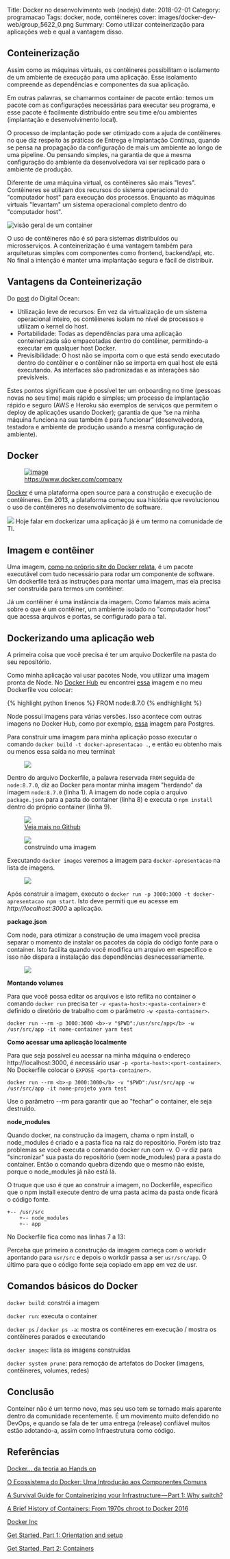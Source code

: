 Title: Docker no desenvolvimento web (nodejs)
date: 2018-02-01
Category: programacao
Tags: docker, node, contêineres
cover: images/docker-dev-web/group_5622_0.png
Summary: Como utilizar conteinerização para aplicações web e qual a vantagem disso.

## Conteinerização

Assim como as máquinas virtuais, os contêineres possibilitam o isolamento de um ambiente de execução para uma aplicação.
Esse isolamento compreende as dependências e componentes da sua aplicação. 

Em outras palavras, se chamarmos container de pacote então: temos um pacote com as configurações necessárias para executar seu programa, e esse pacote é facilmente distribuído entre seu time e/ou ambientes (implantação e desenvolvimento local).

O processo de implantação pode ser otimizado com a ajuda de contêineres no que diz respeito às práticas de Entrega e Implantação Contínua, quando se pensa na propagação da configuração de mais um ambiente ao longo de uma pipeline. Ou pensando simples, na garantia de que a mesma configuração do ambiente da desenvolvedora vai ser replicado para o ambiente de produção.

Diferente de uma máquina virtual, os contêineres são mais "leves". Contêineres se utilizam dos recursos do sistema operacional do "computador host" para execução dos processos. Enquanto as máquinas virtuais "levantam" um sistema operacional completo dentro do "computador host".

![visão geral de um container]({static}/images/docker-dev-web/Container-Overview.png)

O uso de contêineres não é só para sistemas distribuídos ou microsserviços. A conteinerização é uma vantagem também para arquiteturas simples com componentes como frontend, backend/api, etc. No final a intenção é manter uma implantação segura e fácil de distribuir.

## Vantagens da Conteinerização

Do [post](https://www.digitalocean.com/community/tutorials/o-ecossistema-do-docker-uma-introducao-aos-componentes-comuns-pt) do Digital Ocean:

* Utilização leve de recursos: Em vez da virtualização de um sistema operacional inteiro, os contêineres isolam no nível de processos e utilizam o kernel do host.
* Portabilidade: Todas as dependências para uma aplicação conteinerizada são empacotadas dentro do contêiner, permitindo-a executar em qualquer host Docker.
* Previsibilidade: O host não se importa com o que está sendo executado dentro do contêiner e o contêiner não se importa em qual host ele está executando. As interfaces são padronizadas e as interações são previsíveis.


Estes pontos significam que é possível ter um onboarding no time (pessoas novas no seu time) mais rápido e simples; um processo de implantação rápido e seguro (AWS e Heroku são exemplos de serviços que permitem o deploy de aplicações usando Docker); garantia de que “se na minha máquina funciona na sua também é para funcionar” (desenvolvedora, testadora e ambiente de produção usando a mesma configuração de ambiente).


## Docker
<figure>
	<a href="#"><img src="{static}/images/docker-dev-web/dados-docker.png" alt="image"></a>
	<figcaption><a href="https://www.docker.com/company" title="">https://www.docker.com/company</a></figcaption>
</figure>

[Docker](https://www.docker.com/) é uma plataforma open source para a construção e execução de contêineres. Em 2013, a plataforma começou sua história que revolucionou o uso de contêineres no desenvolvimento de software. 

<img src="{static}/images/docker-dev-web/docker-logo.png" />
Hoje falar em dockerizar uma aplicação já é um termo na comunidade de TI.

## Imagem e contêiner

Uma imagem, [como no próprio site do Docker relata](https://docs.docker.com/get-started/#a-brief-explanation-of-containers), é um pacote executável com tudo necessário para rodar um componente de software. Um dockerfile terá as instruções para montar uma imagem, mas ela precisa ser construída para termos um contêiner.

Já um contêiner é uma instância da imagem. Como falamos mais acima sobre o que é um contêiner, um ambiente isolado no "computador host" que acessa arquivos e portas, se configurado para a tal.

## Dockerizando uma aplicação web
A primeira coisa que você precisa é ter um arquivo Dockerfile na pasta do seu repositório.

Como minha aplicação vai usar pacotes Node, vou utilizar uma imagem pronta de Node. No [Docker Hub](https://hub.docker.com/) eu encontrei [essa](https://hub.docker.com/_/node/) imagem e no meu Dockerfile vou colocar:

{% highlight python linenos %}
FROM node:8.7.0
{% endhighlight %}

Node possui imagens para várias versões. Isso acontece com outras imagens no Docker Hub, como por exemplo, [essa](https://hub.docker.com/_/postgres/) imagem para Postgres.

Para construir uma imagem para minha aplicação posso executar o comando `docker build -t docker-apresentacao .`, e então eu obtenho mais ou menos essa saída no meu terminal:

<figure>
	<img src="{static}/images/docker-dev-web/saida-docker-build-from.png" />
</figure>

Dentro do arquivo Dockerfile, a palavra reservada `FROM` seguida de `node:8.7.0`, diz ao Docker para montar minha imagem "herdando" da imagem `node:8.7.0` (linha 1). A imagem do node copia o arquivo `package.json` para a pasta do container (linha 8) e executa o `npm install` dentro do próprio container (linha 9).

<figure><img src="{static}/images/docker-dev-web/dockerfile-node-onbuild.png" />
<figcaption><a href="https://github.com/nodejs/docker-node/blob/15d780e932fc8cd4a145a36cff405610c8c71b0c/8.7/onbuild/Dockerfile">Veja mais no Github</a></figcaption>
</figure>

<figure><img src="{static}/images/docker-dev-web/docker-build-image-diagram.png" />
<figcaption>construindo uma imagem</figcaption></figure>

Executando `docker images` veremos a imagem para `docker-apresentacao` na lista de imagens.

<figure><img src="{static}/images/docker-dev-web/saida-docker-images.png" /></figure>

Após construir a imagem, executo o `docker run -p 3000:3000 -t docker-apresentacao npm start`. Isto deve permiti que eu acesse em <i>http://localhost:3000</i> a aplicação.

<b>package.json</b>

Com node, para otimizar a construção de uma imagem você precisa separar o momento de instalar os pacotes da cópia do código fonte para o container. Isto facilita quando você modifica um arquivo em específico e isso não dispara a instalação das dependências desnecessariamente.

<figure><img src="{static}/images/docker-dev-web/dockerfile-packagejson.png"/></figure>

<b>Montando volumes</b>

Para que você possa editar os arquivos e isto reflita no container o comando `docker run` precisa ter `-v <pasta-host>:<pasta-container>` e definido o diretório de trabalho com o parâmetro `-w <pasta-container>`.


`docker run --rm -p 3000:3000 <b>-v "$PWD":/usr/src/app</b> -w /usr/src/app -it nome-container yarn test`

<b>Como acessar uma aplicação localmente</b>

Para que seja possível eu acessar na minha máquina o endereço http://localhost:3000, é necessário usar `-p <porta-host>:<port-container>`. No Dockerfile colocar o `EXPOSE <porta-container>`.

`docker run --rm <b>-p 3000:3000</b> -v "$PWD":/usr/src/app -w /usr/src/app -it nome-projeto yarn test`

Use o parâmetro --rm para garantir que ao "fechar" o container, ele seja destruído. 
 
**node_modules**

Quando docker, na construção da imagem, chama o npm install, o node_modules é criado e a pasta fica na raiz do repositório. Porém isto traz problemas se você executa o comando docker run com -v. O -v diz para "sincronizar" sua pasta do repositório (sem node_modules) para a pasta do container. Então o comando quebra dizendo que o mesmo não existe, porque o node_modules já não está lá.

O truque que uso é que ao construir a imagem, no Dockerfile, especifico que o npm install execute dentro de uma pasta acima da pasta onde ficará o código fonte.

```
+-- /usr/src
	+-- node_modules
	+-- app
```

No Dockerfile fica como nas linhas 7 a 13:

<script src="https://gist.github.com/roselmamendes/51c1b0b6ca1f786c9c3d5e018e7316e4.js"></script>

Perceba que primeiro a construção da imagem começa com o workdir apontando para `usr/src` e depois o workdir passa a ser `usr/src/app`. O último para que o código fonte seja copiado em app em vez de usr.

## Comandos básicos do Docker

`docker build`: constrói a imagem

`docker run`: executa o container

`docker ps` / `docker ps -a`: mostra os contêineres em execução / mostra os contêineres parados e executando

`docker images`: lista as imagens construídas

`docker system prune`: para remoção de artefatos do Docker (imagens, contêineres, volumes, redes) 

## Conclusão

Conteiner não é um termo novo, mas seu uso tem se tornado mais aparente dentro da comunidade recentemente.
É um movimento muito defendido no DevOps, e quando se fala de ter uma entrega (release) confiável muitos estão adotando-a, assim como Infraestrutura como código.


## Referências
[Docker… da teoria ao Hands on](https://www.mundotibrasil.com.br/docker-da-teoria-ao-hands-on/)

[O Ecossistema do Docker: Uma Introdução aos Componentes Comuns](https://www.digitalocean.com/community/tutorials/o-ecossistema-do-docker-uma-introducao-aos-componentes-comuns-pt)

[A Survival Guide for Containerizing your Infrastructure — Part 1: Why switch?](https://medium.com/google-cloud/a-survival-guide-for-containerizing-your-infrastructure-part-1-why-switch-8e8dee9fc66)

[A Brief History of Containers: From 1970s chroot to Docker 2016](http://blog.aquasec.com/a-brief-history-of-containers-from-1970s-chroot-to-docker-2016)

[Docker Inc](https://www.sdxcentral.com/listings/docker-inc/)

[Get Started, Part 1: Orientation and setup](https://docs.docker.com/get-started/#a-brief-explanation-of-containers)

[Get Started, Part 2: Containers](https://docs.docker.com/get-started/part2/)

